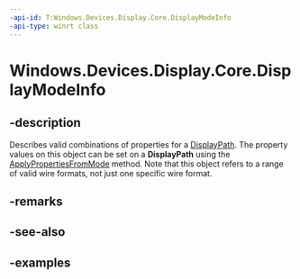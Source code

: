 ```yaml
---
-api-id: T:Windows.Devices.Display.Core.DisplayModeInfo
-api-type: winrt class
---
```


<!-- Class syntax.
public class DisplayModeInfo 
-->

# Windows.Devices.Display.Core.DisplayModeInfo

## -description
Describes valid combinations of properties for a [DisplayPath](displaypath.md). The property values on this object can be set on a **DisplayPath** using the [ApplyPropertiesFromMode](displaypath_applypropertiesfrommode_2136205741.md) method. Note that this object refers to a range of valid wire formats, not just one specific wire format.

## -remarks

## -see-also

## -examples
